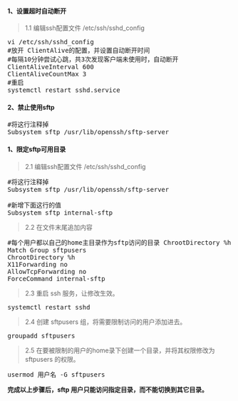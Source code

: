 #### 1、设置超时自动断开
>1.1 编辑ssh配置文件 /etc/ssh/sshd_config
<pre class="prettyprint lang-s">
vi /etc/ssh/sshd_config
#放开 ClientAlive的配置，并设置自动断开时间
#每隔10分钟尝试心跳，共3次发现客户端未使用时，自动断开
ClientAliveInterval 600
ClientAliveCountMax 3
#重启
systemctl restart sshd.service
</pre>

#### 2、禁止使用sftp
<pre class="prettyprint lang-s">
#将这行注释掉
Subsystem sftp /usr/lib/openssh/sftp-server
</pre>

#### 1、限定sftp可用目录
>2.1 编辑ssh配置文件 /etc/ssh/sshd_config 
<pre class="prettyprint lang-s">
#将这行注释掉
Subsystem sftp /usr/lib/openssh/sftp-server

#新增下面这行的值
Subsystem sftp internal-sftp
</pre>
>2.2 在文件末尾追加内容
<pre class="prettyprint lang-s">
#每个用户都以自己的home主目录作为sftp访问的目录 ChrootDirectory %h
Match Group sftpusers
ChrootDirectory %h
X11Forwarding no
AllowTcpForwarding no
ForceCommand internal-sftp
</pre>
>2.3 重启 ssh 服务，让修改生效。
<pre class="prettyprint lang-s">
systemctl restart sshd
</pre>

>2.4 创建 sftpusers 组，将需要限制访问的用户添加进去。
<pre class="prettyprint lang-s">
groupadd sftpusers
</pre>
>2.5 在要被限制的用户的home录下创建一个目录，并将其权限修改为 sftpusers 的权限。
<pre class="prettyprint lang-s">
usermod 用户名 -G sftpusers
</pre>

**完成以上步骤后，sftp 用户只能访问指定目录，而不能切换到其它目录。**